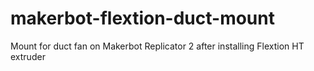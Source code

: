 # makerbot-flextion-duct-mount
Mount for duct fan on Makerbot Replicator 2 after installing Flextion HT extruder
